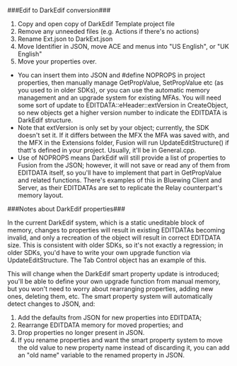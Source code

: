 ###Edif to DarkEdif conversion###

1. Copy and open copy of DarkEdif Template project file
2. Remove any unneeded files (e.g. Actions if there's no actions)
4. Rename Ext.json to DarkExt.json
3. Move Identifier in JSON, move ACE and menus into "US English", or "UK English"
5. Move your properties over.
 * You can insert them into JSON and #define NOPROPS in project properties, then manually manage GetPropValue, SetPropValue etc (as you used to in older SDKs), or you can use the automatic memory management and an upgrade system for existing MFAs. You will need some sort of update to EDITDATA::eHeader::extVersion in CreateObject, so new objects get a higher version number to indicate the EDITDATA is DarkEdif structure.
 * Note that extVersion is only set by your object; currently, the SDK doesn't set it. If it differs between the MFX the MFA was saved with, and the MFX in the Extensions folder, Fusion will run UpdateEditStructure() if thatt's defined in your project. Usually, it'll be in General.cpp.
 * Use of NOPROPS means DarkEdif will still provide a list of properties to Fusion from the JSON; however, it will not save or read any of them from EDITDATA itself, so you'll have to implement that part in GetPropValue and related functions. There's examples of this in Bluewing Client and Server, as their EDITDATAs are set to replicate the Relay counterpart's memory layout.


###Notes about DarkEdif properties###

In the current DarkEdif system, which is a static uneditable block of memory, changes to properties will result in existing EDITDATAs becoming invalid, and only a recreation of the object will result in correct EDITDATA size.
This is consistent with older SDKs, so it's not exactly a regression; in older SDKs, you'd have to write your own upgrade function via UpdateEditStructure. The Tab Control object has an example of this.

This will change when the DarkEdif smart property update is introduced; you'll be able to define your own upgrade function from manual memory, but you won't need to worry about rearranging properties, adding new ones, deleting them, etc.
The smart property system will automatically detect changes to JSON, and:

1. Add the defaults from JSON for new properties into EDITDATA;
2. Rearrange EDITDATA memory for moved properties; and
3. Drop properties no longer present in JSON.
4. If you rename properties and want the smart property system to move the old value to new property name instead of discarding it, you can add an "old name" variable to the renamed property in JSON.
